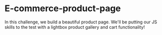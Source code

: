 # E-commerce-product-page
In this challenge, we build a beautiful product page. We'll be putting our JS skills to the test with a lightbox product gallery and cart functionality!
